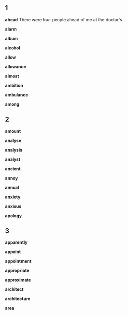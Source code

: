 ## 1
**ahead**
There were four people ahead of me at the doctor's.

**alarm**

**album**

**alcohol**

**allow**

**allowance**

**almost**

**ambition**

**ambulance**

**among**

## 2
**amount**

**analyse**

**analysis**

**analyst**

**ancient**

**annoy**

**annual**

**anxiety**

**anxious**

**apology**

## 3
**apparently**

**appoint**

**appointment**

**appropriate**

**approximate**

**architect**

**architecture**

**area**


